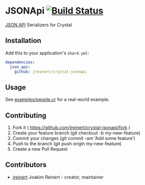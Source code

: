 # JSONApi [![Build Status](https://travis-ci.org/jreinert/crystal-jsonapi.svg?branch=master)](https://travis-ci.org/jreinert/crystal-jsonapi)

[JSON API](http://jsonapi.org) Serializers for Crystal

## Installation

Add this to your application's `shard.yml`:

```yaml
dependencies:
  json_api:
    github: jreinert/crystal-jsonapi
```


## Usage

See [examples/people.cr](examples/people.cr) for a real-world example.


## Contributing

1. Fork it ( https://github.com/jreinert/crystal-jsonapi/fork )
2. Create your feature branch (git checkout -b my-new-feature)
3. Commit your changes (git commit -am 'Add some feature')
4. Push to the branch (git push origin my-new-feature)
5. Create a new Pull Request

## Contributors

- [jreinert](https://github.com/jreinert) Joakim Reinert - creator, maintainer
